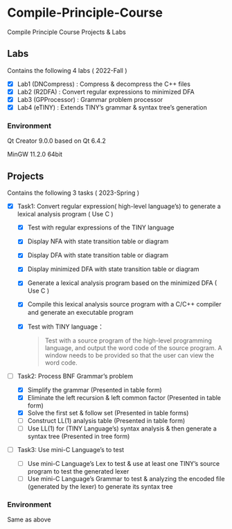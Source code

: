 # Compile-Principle-Course

Compile Principle Course Projects &amp; Labs

## Labs

Contains the following 4 labs ( 2022-Fall )

- [x] Lab1 (DNCompress) : Compress & decompress the C++ files 
- [x] Lab2 (R2DFA) : Convert regular expressions to minimized DFA
- [x] Lab3 (GPProcessor) : Grammar problem processor
- [x] Lab4 (eTINY) : Extends TINY’s grammar & syntax tree’s generation

### Environment

Qt Creator 9.0.0 based on Qt 6.4.2

MinGW 11.2.0 64bit



## Projects

Contains the following 3 tasks ( 2023-Spring )

- [x] Task1: Convert regular expression( high-level language’s) to  generate a lexical analysis program ( Use C )

  - [x] Test with regular expressions of the TINY language

  - [x] Display NFA with state transition table or diagram

  - [x] Display DFA with state transition table or diagram

  - [x] Display minimized DFA with state transition table or diagram

  - [x] Generate a lexical analysis program based on the minimized DFA ( Use C )

  - [x] Compile this lexical analysis source program with a C/C++ compiler and generate an executable program

  - [x] Test with TINY language：

    > Test with a source program of the high-level programming language, and output the word code of the source program. A window needs to be provided so that the user can view the word code.

- [ ] Task2: Process BNF Grammar’s problem
  - [x] Simplify the grammar (Presented in table form)
  - [x] Eliminate the left recursion & left common factor (Presented in table form)
  - [x] Solve the first set & follow set (Presented in table forms)
  - [ ] Construct LL(1) analysis table (Presented in table form)
  - [ ] Use LL(1) for (TINY Language’s) syntax analysis & then generate a syntax tree (Presented in tree form)
  
- [ ] Task3: Use mini-C Language’s  to test
  - [ ] Use mini-C Language’s Lex to test & use at least one TINY’s source program to test the generated lexer
  - [ ] Use mini-C Language’s Grammar to test & analyzing the encoded file (generated by the lexer) to generate its syntax tree

### Environment

Same as above

